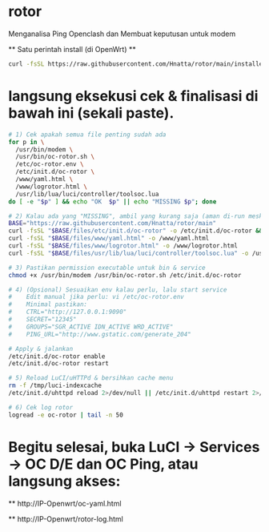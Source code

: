# rotor
Menganalisa Ping Openclash dan Membuat keputusan untuk modem

**  Satu perintah install (di OpenWrt)  **

```bash
curl -fsSL https://raw.githubusercontent.com/Hnatta/rotor/main/installer.sh | sh
```
  
# langsung eksekusi cek & finalisasi di bawah ini (sekali paste).

```bash
# 1) Cek apakah semua file penting sudah ada
for p in \
  /usr/bin/modem \
  /usr/bin/oc-rotor.sh \
  /etc/oc-rotor.env \
  /etc/init.d/oc-rotor \
  /www/yaml.html \
  /www/logrotor.html \
  /usr/lib/lua/luci/controller/toolsoc.lua
do [ -e "$p" ] && echo "OK  $p" || echo "MISSING $p"; done

# 2) Kalau ada yang "MISSING", ambil yang kurang saja (aman di-run meski sudah ada)
BASE="https://raw.githubusercontent.com/Hnatta/rotor/main"
curl -fsSL "$BASE/files/etc/init.d/oc-rotor" -o /etc/init.d/oc-rotor && chmod +x /etc/init.d/oc-rotor
curl -fsSL "$BASE/files/www/yaml.html" -o /www/yaml.html
curl -fsSL "$BASE/files/www/logrotor.html" -o /www/logrotor.html
curl -fsSL "$BASE/files/usr/lib/lua/luci/controller/toolsoc.lua" -o /usr/lib/lua/luci/controller/toolsoc.lua

# 3) Pastikan permission executable untuk bin & service
chmod +x /usr/bin/modem /usr/bin/oc-rotor.sh /etc/init.d/oc-rotor

# 4) (Opsional) Sesuaikan env kalau perlu, lalu start service
#    Edit manual jika perlu: vi /etc/oc-rotor.env
#    Minimal pastikan:
#    CTRL="http://127.0.0.1:9090"
#    SECRET="12345"
#    GROUPS="SGR_ACTIVE IDN_ACTIVE WRD_ACTIVE"
#    PING_URL="http://www.gstatic.com/generate_204"

# Apply & jalankan
/etc/init.d/oc-rotor enable
/etc/init.d/oc-rotor restart

# 5) Reload LuCI/uHTTPd & bersihkan cache menu
rm -f /tmp/luci-indexcache
/etc/init.d/uhttpd reload 2>/dev/null || /etc/init.d/uhttpd restart 2>/dev/null || true

# 6) Cek log rotor
logread -e oc-rotor | tail -n 50
```

# Begitu selesai, buka LuCI → Services → OC D/E dan OC Ping, atau langsung akses:

** http://IP-Openwrt/oc-yaml.html

** http://IP-Openwrt/rotor-log.html

